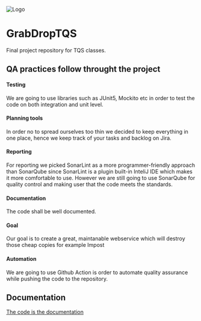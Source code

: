 
![Logo](https://upload.wikimedia.org/wikipedia/commons/c/cc/Super_bock.png)


# GrabDropTQS

Final project repository for TQS classes.


## QA practices follow throught the project

#### Testing 

We are going to use libraries such as JUnit5, Mockito etc in order to test the code on both integration and unit level.

#### Planning tools

In order no to spread ourselves too thin we decided to keep everything in one place, hence we keep track of your tasks and backlog on Jira.
#### Reporting

For reporting we picked SonarLint as a more programmer-friendly approach than SonarQube since SonarLint is a plugin built-in InteliJ IDE which makes it more comfortable to use. However we are still going to use SonarQube for quality control and making user that the code meets the standards.

#### Documentation

The code shall be well documented.
#### Goal

Our goal is to create a great, maintanable webservice which will destroy those cheap copies for example Impost
#### Automation

We are going to use Github Action is order to automate quality assurance while pushing the code to the repository.

## Documentation

[The code is the documentation](https://youtu.be/dQw4w9WgXcQ)

